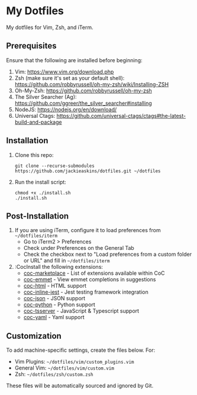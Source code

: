 # My Dotfiles
My dotfiles for Vim, Zsh, and iTerm.

## Prerequisites
Ensure that the following are installed before beginning:

1. Vim: https://www.vim.org/download.php
2. Zsh (make sure it's set as your default shell): https://github.com/robbyrussell/oh-my-zsh/wiki/Installing-ZSH
3. Oh-My-Zsh: https://github.com/robbyrussell/oh-my-zsh
4. The Silver Searcher (Ag): https://github.com/ggreer/the_silver_searcher#installing
5. NodeJS: https://nodejs.org/en/download/
6. Universal Ctags: https://github.com/universal-ctags/ctags#the-latest-build-and-package

## Installation
1. Clone this repo:

   ```
   git clone --recurse-submodules https://github.com/jackieaskins/dotfiles.git ~/dotfiles
   ```

2. Run the install script:

   ```
   chmod +x ./install.sh
   ./install.sh
   ```

## Post-Installation
1. If you are using iTerm, configure it to load preferences from `~/dotfiles/iterm`
    - Go to iTerm2 > Preferences
    - Check under Preferences on the General Tab
    - Check the checkbox next to "Load preferences from a custom folder or URL" and fill in `~/dotfiles/iterm`
2. :CocInstall the following extensions:
    - [coc-marketplace](https://github.com/fannheyward/coc-marketplace) - List of extensions available within CoC
    - [coc-emmet](https://github.com/neoclide/coc-emmet) - View emmet completions in suggestions
    - [coc-html](https://github.com/neoclide/coc-html) - HTML support
    - [coc-inline-jest](https://github.com/khanghoang/coc-jest) - Jest testing framework integration
    - [coc-json](https://github.com/neoclide/coc-json) - JSON support
    - [coc-python](https://github.com/neoclide/coc-python) - Python support
    - [coc-tsserver](https://github.com/neoclide/coc-tsserver) - JavaScript & Typescript support
    - [coc-yaml](https://github.com/neoclide/coc-yaml) - Yaml support

## Customization
To add machine-specific settings, create the files below. For:
- Vim Plugins: `~/dotfiles/vim/custom_plugins.vim`
- General Vim: `~/dotfiles/vim/custom.vim`
- Zsh: `~/dotfiles/zsh/custom.zsh`

These files will be automatically sourced and ignored by Git.
